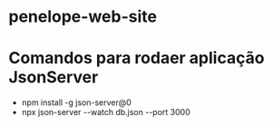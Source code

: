 # penelope-web-site

# Comandos para rodaer aplicação JsonServer

- npm  install  -g  json-server@0  
- npx  json-server  --watch  db.json  --port  3000
